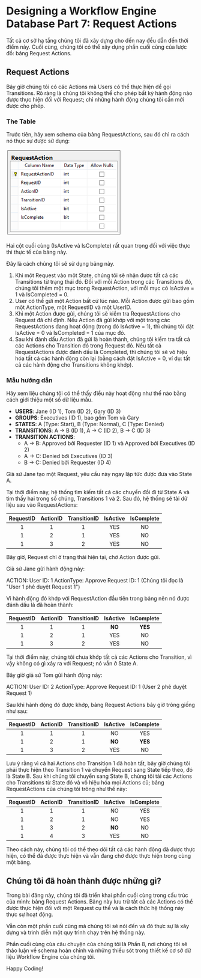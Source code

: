 # Designing a Workflow Engine Database Part 7: Request Actions

Tất cả cơ sở hạ tầng chúng tôi đã xây dựng cho đến nay đều dẫn đến thời điểm này. Cuối cùng, chúng tôi có thể xây dựng phần cuối cùng của lược đồ: bảng Request Actions.

## Request Actions

Bây giờ chúng tôi có các Actions mà Users có thể thực hiện để gọi Transitions. Rõ ràng là chúng tôi không thể cho phép bất kỳ hành động nào được thực hiện đối với Request; chỉ những hành động chúng tôi cần mới được cho phép.

### The Table

Trước tiên, hãy xem schema của bảng RequestActions, sau đó chỉ ra cách nó thực sự được sử dụng:

![Alt text](./images/image-34.png)

Hai cột cuối cùng (IsActive và IsComplete) rất quan trọng đối với việc thực thi thực tế của bảng này.

Đây là cách chúng tôi sẽ sử dụng bảng này.

1. Khi một Request vào một State, chúng tôi sẽ nhận được tất cả các Transitions từ trạng thái đó. Đối với mỗi Action trong các Transitions đó, chúng tôi thêm một mục trong RequestAction, với mỗi mục có IsActive = 1 và IsCompleted = 0.
2. User có thể gửi một Action bất cứ lúc nào. Mỗi Action được gửi bao gồm một ActionType, một RequestID và một UserID.
3. Khi một Action được gửi, chúng tôi sẽ kiểm tra RequestActions cho Request đã chỉ định. Nếu Action đã gửi khớp với một trong các RequestActions đang hoạt động (trong đó IsActive = 1), thì chúng tôi đặt IsActive = 0 và IsCompleted = 1 của mục đó.
4. Sau khi đánh dấu Action đã gửi là hoàn thành, chúng tôi kiểm tra tất cả các Actions cho Transition đó trong Request đó. Nếu tất cả RequestActions được đánh dấu là Completed, thì chúng tôi sẽ vô hiệu hóa tất cả các hành động còn lại (bằng cách đặt IsActive = 0, ví dụ: tất cả các hành động cho Transitions không khớp).

### Mẫu hướng dẫn

Hãy xem liệu chúng tôi có thể thấy điều này hoạt động như thế nào bằng cách giới thiệu một số dữ liệu mẫu.

- **USERS**: Jane (ID 1), Tom (ID 2), Gary (ID 3)
- **GROUPS**: Executives (ID 1), bao gồm Tom và Gary
- **STATES**: A (Type: Start), B (Type: Normal), C (Type: Denied)
- **TRANSITIONS**: A -> B (ID 1), A -> C (ID 2), B -> C (ID 3)
- **TRANSITION ACTIONS**:
  - A -> B: Approved bởi Requester (ID 1) và Approved bởi Executives (ID 2)
  - A -> C: Denied bởi Executives (ID 3)
  - B -> C: Denied bởi Requester (ID 4)

Giả sử Jane tạo một Request, yêu cầu này ngay lập tức được đưa vào State A.

Tại thời điểm này, hệ thống tìm kiếm tất cả các chuyển đổi đi từ State A và tìm thấy hai trong số chúng, Transitions 1 và 2. Sau đó, hệ thống sẽ tải dữ liệu sau vào RequestActions:

| RequestID | ActionID | TransitionID | IsActive | IsComplete |
| :-------: | :------: | :----------: | :------: | :--------: |
|     1     |    1     |      1       |   YES    |     NO     |
|     1     |    2     |      1       |   YES    |     NO     |
|     1     |    3     |      2       |   YES    |     NO     |

Bây giờ, Request chỉ ở trạng thái hiện tại, chờ Action được gửi.

Giả sử Jane gửi hành động này:

ACTION:
User ID: 1
ActionType: Approve
Request ID: 1
(Chúng tôi đọc là "User 1 phê duyệt Request 1")

Vì hành động đó khớp với RequestAction đầu tiên trong bảng nên nó được đánh dấu là đã hoàn thành:

| RequestID | ActionID | TransitionID | IsActive | IsComplete |
| :-------: | :------: | :----------: | :------: | :--------: |
|     1     |    1     |      1       |  **NO**  |  **YES**   |
|     1     |    2     |      1       |   YES    |     NO     |
|     1     |    3     |      2       |   YES    |     NO     |

Tại thời điểm này, chúng tôi chưa khớp tất cả các Actions cho Transition, vì vậy không có gì xảy ra với Request; nó vẫn ở State A.

Bây giờ giả sử Tom gửi hành động này:

ACTION:
User ID: 2
ActionType: Approve
Request ID: 1
(User 2 phê duyệt Request 1)

Sau khi hành động đó được khớp, bảng Request Actions bây giờ trông giống như sau:

| RequestID | ActionID | TransitionID | IsActive | IsComplete |
| :-------: | :------: | :----------: | :------: | :--------: |
|     1     |    1     |      1       |    NO    |    YES     |
|     1     |    2     |      1       |  **NO**  |  **YES**   |
|     1     |    3     |      2       |   YES    |     NO     |

Lưu ý rằng vì cả hai Actions cho Transition 1 đã hoàn tất, bây giờ chúng tôi phải thực hiện theo Transition 1 và chuyển Request sang State tiếp theo, đó là State B. Sau khi chúng tôi chuyển sang State B, chúng tôi tải các Actions cho Transitions từ State đó và vô hiệu hóa mọi Actions cũ; bảng RequestActions của chúng tôi trông như thế này:

| RequestID | ActionID | TransitionID | IsActive | IsComplete |
| :-------: | :------: | :----------: | :------: | :--------: |
|     1     |    1     |      1       |    NO    |    YES     |
|     1     |    2     |      1       |    NO    |    YES     |
|     1     |    3     |      2       |  **NO**  |     NO     |
|     1     |    4     |      3       |   YES    |     NO     |

Theo cách này, chúng tôi có thể theo dõi tất cả các hành động đã được thực hiện, có thể đã được thực hiện và vẫn đang chờ được thực hiện trong cùng một bảng.

## Chúng tôi đã hoàn thành được những gì?

Trong bài đăng này, chúng tôi đã triển khai phần cuối cùng trong cấu trúc của mình: bảng Request Actions. Bảng này lưu trữ tất cả các Actions có thể được thực hiện đối với một Request cụ thể và là cách thức hệ thống này thực sự hoạt động.

Vẫn còn một phần cuối cùng mà chúng tôi sẽ nói đến và đó thực sự là xây dựng và trình diễn một quy trình chạy trên hệ thống này.

Phần cuối cùng của câu chuyện của chúng tôi là Phần 8, nơi chúng tôi sẽ thảo luận về schema hoàn chỉnh và những thiếu sót trong thiết kế cơ sở dữ liệu Workflow Engine của chúng tôi.

Happy Coding!
